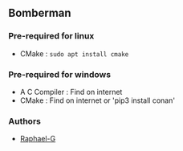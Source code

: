 ## Bomberman
### Pre-required for linux
 * CMake : `sudo apt install cmake`

### Pre-required for windows
 * A C Compiler : Find on internet
 * CMake : Find on internet or 'pip3 install conan'
 
### Authors
 * [Raphael-G](https://github.com/Clemon-R)
